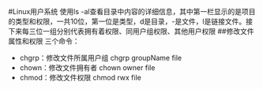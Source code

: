 #Linux用户系统
使用ls -al查看目录中内容的详细信息，其中第一栏显示的是项目的类型和权限，一共10位，第一位是类型，d是目录，-是文件，l是链接文件。接下来每三位一组分别代表拥有着权限、同用户组权限、其他用户权限
##修改文件属性和权限
三个命令：
* chgrp：修改文件所属用户组 chgrp groupName file
* chown：修改文件拥有者 chown owner file
* chmod：修改文件权限 chmod rwx file
